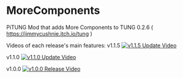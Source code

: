 # MoreComponents
PiTUNG Mod that adds More Components to TUNG 0.2.6 ( https://jimmycushnie.itch.io/tung )

Videos of each release's main features:
v1.1.5
[![v1.1.5 Update Video](https://img.youtube.com/vi/D8BXgCvdrfs/0.jpg)](https://www.youtube.com/watch?v=D8BXgCvdrfs)

v1.1.0
[![v1.1.0 Update Video](https://img.youtube.com/vi/Yb44rF642X0/0.jpg)](https://www.youtube.com/watch?v=Yb44rF642X0)

v1.0.0
[![v1.0.0 Release Video](https://img.youtube.com/vi/jdaVFBQZGhI/0.jpg)](https://www.youtube.com/watch?v=jdaVFBQZGhI)
